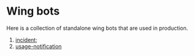 # Wing bots

Here is a collection of standalone wing bots that are used in production.

1. [incident](./incident/README.md);
2. [usage-notification](./usage-notification/README.md)
